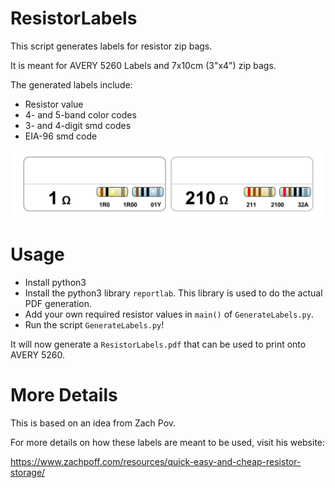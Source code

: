 # ResistorLabels
This script generates labels for resistor zip bags.

It is meant for AVERY 5260 Labels and 7x10cm (3"x4") zip bags.

The generated labels include:
  * Resistor value
  * 4- and 5-band color codes
  * 3- and 4-digit smd codes
  * EIA-96 smd code
  
<img src="Example.svg">

# Usage
* Install python3
* Install the python3 library `reportlab`. This library is used to do the actual PDF generation.
* Add your own required resistor values in `main()` of `GenerateLabels.py`.
* Run the script `GenerateLabels.py`!

It will now generate a `ResistorLabels.pdf` that can be used to print onto AVERY 5260.

# More Details

This is based on an idea from Zach Pov.

For more details on how these labels are meant to be used, visit his website:

https://www.zachpoff.com/resources/quick-easy-and-cheap-resistor-storage/
